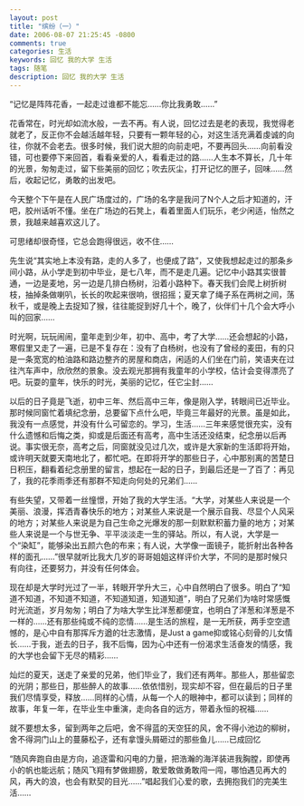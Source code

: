 ```yaml
---
layout: post
title: "缤纷（一）"
date: 2006-08-07 21:25:45 -0800
comments: true
categories: 生活
keywords: 回忆 我的大学 生活
tags: 随笔
description: 回忆 我的大学 生活
---
```

“记忆是阵阵花香，一起走过谁都不能忘……你比我勇敢……”­

花香常在，时光却如流水般，一去不再。有人说，回忆过去是老的表现，我觉得老就老了，反正你不会越活越年轻，只要有一颗年轻的心，对这生活充满着虔诚的向往，你就不会老去。很多时候，我们说大胆的向前走吧，不要再回头……向前看没错，可也要停下来回首，看看亲爱的人，看看走过的路……人生本不算长，几十年的光景，匆匆走过，留下些美丽的回忆；吹去灰尘，打开记忆的匣子，回味……然后，收起记忆，勇敢的出发吧。­<!--more-->

今天整个下午是在人民广场度过的，广场的名字是我问了N个人之后才知道的，汗吧，胶州话听不懂。坐在广场边的石凳上，看着里面人们玩乐，老少闲适，怡然之景，我越来越喜欢这儿了。­

可思绪却很奇怪，它总会跑得很远，收不住……­

先生说“其实地上本没有路，走的人多了，也便成了路”，又使我想起走过的那条乡间小路，从小学走到初中毕业，是七八年，而不是走几遍。记忆中小路其实很普通，一边是麦地，另一边是几排白杨树，沿着小路种下。春天我们会爬上树折树枝，抽掉条做喇叭，长长的吹起来很响，很招摇；夏天拿了绳子系在两树之间，荡秋千，或是晚上去捉知了猴，往往能捉到好几十个，晚了，伙伴们十几个会大呼小叫的回家……­

时光啊，玩玩闹闹，童年走到少年，初中、高中，考了大学……还会想起的小路，寒假里又走了一遍，已是不复存在：没有了白杨树，也没有了曾经的麦田，有的只是一条宽宽的柏油路和路边整齐的房屋和商店，闲适的人们坐在门前，笑语夹在过往汽车声中，欣欣然的景象。没去观光那拥有我童年的小学校，估计会变得漂亮了吧。玩耍的童年，快乐的时光，美丽的记忆，任它尘封……­

以后的日子竟是飞逝，初中三年、然后高中三年，像是刚入学，转眼间已近毕业。那时候同窗忙着填纪念册，总要留下点什么吧，毕竟三年最好的光景。虽是如此，我没有一点感觉，并没有什么可留恋的。学习，生活……三年来感觉很充实，没有什么遗憾和后悔之类，抑或是后面还有高考，高中生活还没结束，纪念册以后再说。事实很无奈，高考之后，同窗就没见过几次，或许是大家新的生活即将开始，或许明天就要天南地北了，都忙吧。在即将开学的那些日子，心中那别离的苦楚日日积压，翻看着纪念册里的留言，想起在一起的日子，到最后还是一了百了：再见了，我的花季雨季还有那群不知走向何处的兄弟们……­

有些失望，又带着一丝憧憬，开始了我的大学生活。“大学，对某些人来说是一个美丽、浪漫，挥洒青春快乐的地方；对某些人来说是一个展示自我、尽显个人风采的地方；对某些人来说是为自己生命之光爆发的那一刻默默积蓄力量的地方；对某些人来说是一个与世无争、平平淡淡走一生的驿站。所以，有人说，大学是一个“染缸”，能够染出五颜六色的布来；有人说，大学像一面镜子，能折射出各种各样的面孔……”很早就听比我大几岁的哥哥姐姐这样评价大学，不同的是那时候只有向往，还要努力，并没有任何体会。­

现在却是大学时光过了一半，转眼开学升大三，心中自然明白了很多。明白了“知道不知道，不知道不知道，不知道知道，知道知道”，明白了兄弟们为啥时常感慨时光流逝，岁月匆匆；明白了为啥大学生比洋葱都便宜，也明白了洋葱和洋葱是不一样的……还有那些纯或不纯的恋情……是生活的旅程，是一无所获，两手空空遗憾的，是心中自有那挥斥方遒的壮志激情，是Just a game抑或铭心刻骨的儿女情长……于我，逝去的日子，我不后悔，因为心中还有一份渴求生活奋发的情感，我的大学也会留下无尽的精彩……­

灿烂的夏天，送走了亲爱的兄弟，他们毕业了，我们还有两年。那些人，那些留恋的光阴；那些日，那些醉人的故事……依依惜别，现实却不容，但在最后的日子里我们尽情享受，释放……同样的心情，从每一个人的眼神中，都可以读到；同样的故事，年复一年，在毕业生中重演，走向各自的远方，带着永恒的祝福……­

就不要想太多，留到两年之后吧，舍不得蓝的天空狂的风，舍不得小池边的柳树，舍不得洞门山上的蔓藤松子，还有拿馒头屑砸过的那些鱼儿……已成回忆­

“随风奔跑自由是方向，追逐雷和闪电的力量，把浩瀚的海洋装进我胸膛，即使再小的帆也能远航；随风飞翔有梦做翅膀，敢爱敢做勇敢闯一闯，哪怕遇见再大的风，再大的浪，也会有默契的目光……”唱起我们心爱的歌，去拥抱我们的完美生活……­  

